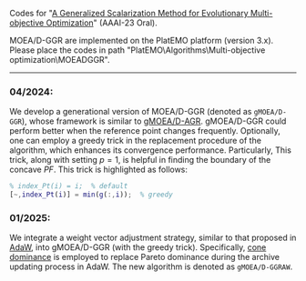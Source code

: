 Codes for "[A Generalized Scalarization Method for Evolutionary Multi-objective Optimization](https://arxiv.org/abs/2212.01545)" (AAAI-23 Oral).

MOEA/D-GGR are implemented on the PlatEMO platform (version 3.x). Please place the codes in path "PlatEMO\Algorithms\Multi-objective optimization\MOEADGGR".

---

### 04/2024:
We develop a generational version of MOEA/D-GGR (denoted as `gMOEA/D-GGR`), whose framework is similar to [gMOEA/D-AGR](https://ieeexplore.ieee.org/abstract/document/7070748/). gMOEA/D-GGR could perform better when the reference point changes frequently. Optionally, one can employ a greedy trick in the replacement procedure of the algorithm, which enhances its convergence performance. Particularly, This trick, along with setting $p=1$, is helpful in finding the boundary of the concave $PF$. This trick is highlighted as follows:
```matlab
% index_Pt(i) = i;  % default
[~,index_Pt(i)] = min(g(:,i));  % greedy
```

### 01/2025:
We integrate a weight vector adjustment strategy, similar to that proposed in [AdaW](https://direct.mit.edu/evco/article-abstract/28/2/227/94991/What-Weights-Work-for-You-Adapting-Weights-for-Any), into gMOEA/D-GGR (with the greedy trick). Specifically, [cone dominance](https://dl.acm.org/doi/abs/10.1145/3071178.3071319) is employed to replace Pareto dominance during the archive updating process in AdaW. The new algorithm is denoted as `gMOEA/D-GGRAW`.